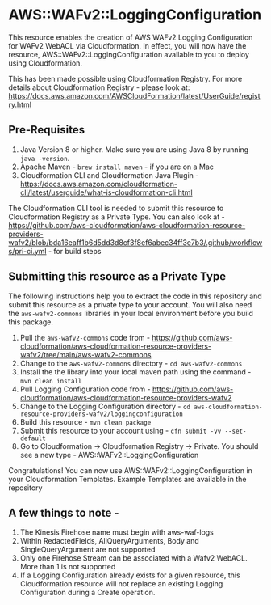 # AWS::WAFv2::LoggingConfiguration
This resource enables the creation of AWS WAFv2 Logging Configuration for WAFv2 WebACL via Cloudformation. In effect, you will now have the resource, AWS::WAFv2::LoggingConfiguration available to you to deploy using Cloudformation.

This has been made possible using Cloudformation Registry. For more details about Cloudformation Registry - please look at: https://docs.aws.amazon.com/AWSCloudFormation/latest/UserGuide/registry.html

## Pre-Requisites

1. Java Version 8 or higher. Make sure you are using Java 8 by running `java -version`.
2. Apache Maven - `brew install maven` - if you are on a Mac
3. Cloudformation CLI and Cloudformation Java Plugin - https://docs.aws.amazon.com/cloudformation-cli/latest/userguide/what-is-cloudformation-cli.html

The Cloudformation CLI tool is needed to submit this resource to Cloudformation Registry as a Private Type. You can also look at - https://github.com/aws-cloudformation/aws-cloudformation-resource-providers-wafv2/blob/bda16eaff1b6d5dd3d8cf3f8ef6abec34ff3e7b3/.github/workflows/pri-ci.yml - for build steps

## Submitting this resource as a Private Type

The following instructions help you to extract the code in this repository and submit this resource as a private type to your account. You will also need the `aws-wafv2-commons` libraries in your local environment before you build this package.  

1. Pull the `aws-wafv2-commons` code from - https://github.com/aws-cloudformation/aws-cloudformation-resource-providers-wafv2/tree/main/aws-wafv2-commons
2. Change to the `aws-wafv2-commons` directory - `cd aws-wafv2-commons`
3. Install the the library into your local maven path using the command - `mvn clean install`
4. Pull Logging Configuration code from - https://github.com/aws-cloudformation/aws-cloudformation-resource-providers-wafv2
5. Change to the Logging Configuration directory - `cd aws-cloudformation-resource-providers-wafv2/loggingconfiguration`
6. Build this resource - `mvn clean package`
7. Submit this resource to your account using - `cfn submit -vv --set-default`
8. Go to Cloudformation -> Cloudformation Registry -> Private. You should see a new type - AWS::WAFv2::LoggingConfiguration

Congratulations! You can now use AWS::WAFv2::LoggingConfiguration in your Cloudformation Templates. Example Templates are available in the repository

## A few things to note -
1. The Kinesis Firehose name must begin with aws-waf-logs
2. Within RedactedFields, AllQueryArguments, Body and SingleQueryArgument are not supported
3. Only one Firehose Stream can be associated with a Wafv2 WebACL. More than 1 is not supported
4. If a Logging Configuration already exists for a given resource, this Cloudformation resource will not replace an existing Logging Configuration during a Create operation.

